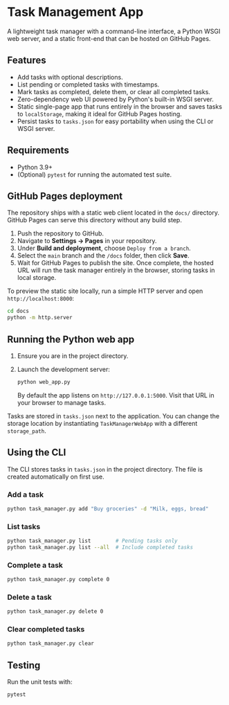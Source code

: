 # Task Management App

A lightweight task manager with a command-line interface, a Python WSGI web server, and a static front-end that can be hosted on GitHub Pages.

## Features

- Add tasks with optional descriptions.
- List pending or completed tasks with timestamps.
- Mark tasks as completed, delete them, or clear all completed tasks.
- Zero-dependency web UI powered by Python's built-in WSGI server.
- Static single-page app that runs entirely in the browser and saves tasks to `localStorage`, making it ideal for GitHub Pages hosting.
- Persist tasks to `tasks.json` for easy portability when using the CLI or WSGI server.

## Requirements

- Python 3.9+
- (Optional) `pytest` for running the automated test suite.

## GitHub Pages deployment

The repository ships with a static web client located in the `docs/` directory. GitHub Pages can serve this directory without any build step.

1. Push the repository to GitHub.
2. Navigate to **Settings → Pages** in your repository.
3. Under **Build and deployment**, choose `Deploy from a branch`.
4. Select the `main` branch and the `/docs` folder, then click **Save**.
5. Wait for GitHub Pages to publish the site. Once complete, the hosted URL will run the task manager entirely in the browser, storing tasks in local storage.

To preview the static site locally, run a simple HTTP server and open `http://localhost:8000`:

```bash
cd docs
python -m http.server
```

## Running the Python web app

1. Ensure you are in the project directory.
2. Launch the development server:

   ```bash
   python web_app.py
   ```

   By default the app listens on `http://127.0.0.1:5000`. Visit that URL in your browser to manage tasks.

Tasks are stored in `tasks.json` next to the application. You can change the storage location by instantiating `TaskManagerWebApp` with a different `storage_path`.

## Using the CLI

The CLI stores tasks in `tasks.json` in the project directory. The file is created automatically on first use.

### Add a task

```bash
python task_manager.py add "Buy groceries" -d "Milk, eggs, bread"
```

### List tasks

```bash
python task_manager.py list        # Pending tasks only
python task_manager.py list --all  # Include completed tasks
```

### Complete a task

```bash
python task_manager.py complete 0
```

### Delete a task

```bash
python task_manager.py delete 0
```

### Clear completed tasks

```bash
python task_manager.py clear
```

## Testing

Run the unit tests with:

```bash
pytest
```
